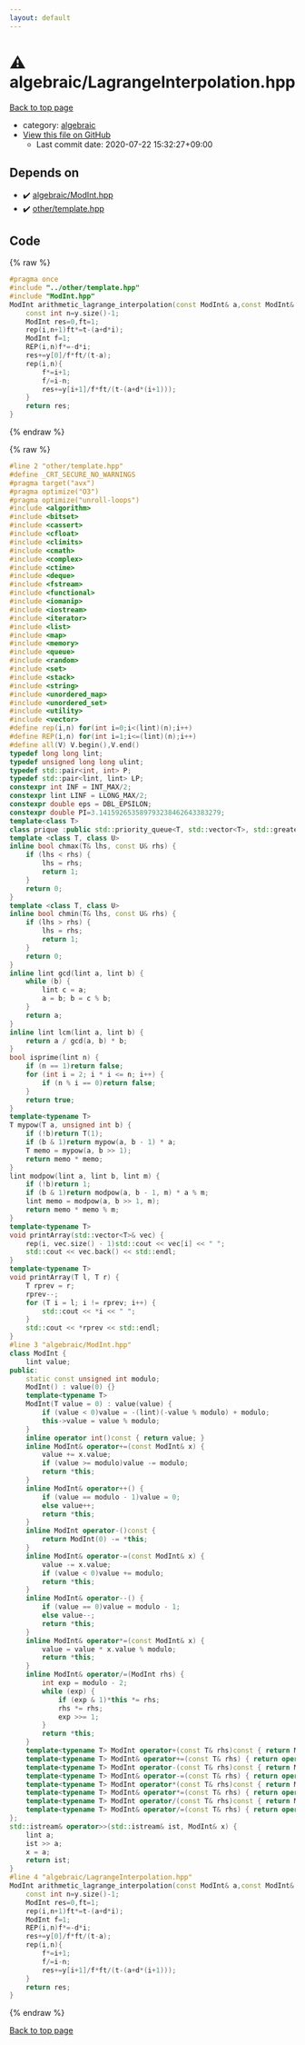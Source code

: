 ```yaml
---
layout: default
---
```


<!-- mathjax config similar to math.stackexchange -->
<script type="text/javascript" async
  src="https://cdnjs.cloudflare.com/ajax/libs/mathjax/2.7.5/MathJax.js?config=TeX-MML-AM_CHTML">
</script>
<script type="text/x-mathjax-config">
  MathJax.Hub.Config({
    TeX: { equationNumbers: { autoNumber: "AMS" }},
    tex2jax: {
      inlineMath: [ ['$','$'] ],
      processEscapes: true
    },
    "HTML-CSS": { matchFontHeight: false },
    displayAlign: "left",
    displayIndent: "2em"
  });
</script>

<script type="text/javascript" src="https://cdnjs.cloudflare.com/ajax/libs/jquery/3.4.1/jquery.min.js"></script>
<script src="https://cdn.jsdelivr.net/npm/jquery-balloon-js@1.1.2/jquery.balloon.min.js" integrity="sha256-ZEYs9VrgAeNuPvs15E39OsyOJaIkXEEt10fzxJ20+2I=" crossorigin="anonymous"></script>
<script type="text/javascript" src="../../assets/js/copy-button.js"></script>
<link rel="stylesheet" href="../../assets/css/copy-button.css" />


# :warning: algebraic/LagrangeInterpolation.hpp

<a href="../../index.html">Back to top page</a>

* category: <a href="../../index.html#c7f6ad568392380a8f4b4cecbaccb64c">algebraic</a>
* <a href="{{ site.github.repository_url }}/blob/master/algebraic/LagrangeInterpolation.hpp">View this file on GitHub</a>
    - Last commit date: 2020-07-22 15:32:27+09:00




## Depends on

* :heavy_check_mark: <a href="ModInt.hpp.html">algebraic/ModInt.hpp</a>
* :heavy_check_mark: <a href="../other/template.hpp.html">other/template.hpp</a>


## Code

<a id="unbundled"></a>
{% raw %}
```cpp
#pragma once
#include "../other/template.hpp"
#include "ModInt.hpp"
ModInt arithmetic_lagrange_interpolation(const ModInt& a,const ModInt& d,const std::vector<ModInt>& y,const ModInt& t){
    const int n=y.size()-1;
    ModInt res=0,ft=1;
    rep(i,n+1)ft*=t-(a+d*i);
    ModInt f=1;
    REP(i,n)f*=-d*i;
    res+=y[0]/f*ft/(t-a);
    rep(i,n){
        f*=i+1;
		f/=i-n;
        res+=y[i+1]/f*ft/(t-(a+d*(i+1)));
    }
    return res;
}
```
{% endraw %}

<a id="bundled"></a>
{% raw %}
```cpp
#line 2 "other/template.hpp"
#define _CRT_SECURE_NO_WARNINGS
#pragma target("avx")
#pragma optimize("O3")
#pragma optimize("unroll-loops")
#include <algorithm>
#include <bitset>
#include <cassert>
#include <cfloat>
#include <climits>
#include <cmath>
#include <complex>
#include <ctime>
#include <deque>
#include <fstream>
#include <functional>
#include <iomanip>
#include <iostream>
#include <iterator>
#include <list>
#include <map>
#include <memory>
#include <queue>
#include <random>
#include <set>
#include <stack>
#include <string>
#include <unordered_map>
#include <unordered_set>
#include <utility>
#include <vector>
#define rep(i,n) for(int i=0;i<(lint)(n);i++)
#define REP(i,n) for(int i=1;i<=(lint)(n);i++)
#define all(V) V.begin(),V.end()
typedef long long lint;
typedef unsigned long long ulint;
typedef std::pair<int, int> P;
typedef std::pair<lint, lint> LP;
constexpr int INF = INT_MAX/2;
constexpr lint LINF = LLONG_MAX/2;
constexpr double eps = DBL_EPSILON;
constexpr double PI=3.141592653589793238462643383279;
template<class T>
class prique :public std::priority_queue<T, std::vector<T>, std::greater<T>> {};
template <class T, class U>
inline bool chmax(T& lhs, const U& rhs) {
	if (lhs < rhs) {
		lhs = rhs;
		return 1;
	}
	return 0;
}
template <class T, class U>
inline bool chmin(T& lhs, const U& rhs) {
	if (lhs > rhs) {
		lhs = rhs;
		return 1;
	}
	return 0;
}
inline lint gcd(lint a, lint b) {
	while (b) {
		lint c = a;
		a = b; b = c % b;
	}
	return a;
}
inline lint lcm(lint a, lint b) {
	return a / gcd(a, b) * b;
}
bool isprime(lint n) {
	if (n == 1)return false;
	for (int i = 2; i * i <= n; i++) {
		if (n % i == 0)return false;
	}
	return true;
}
template<typename T>
T mypow(T a, unsigned int b) {
	if (!b)return T(1);
	if (b & 1)return mypow(a, b - 1) * a;
	T memo = mypow(a, b >> 1);
	return memo * memo;
}
lint modpow(lint a, lint b, lint m) {
	if (!b)return 1;
	if (b & 1)return modpow(a, b - 1, m) * a % m;
	lint memo = modpow(a, b >> 1, m);
	return memo * memo % m;
}
template<typename T>
void printArray(std::vector<T>& vec) {
	rep(i, vec.size() - 1)std::cout << vec[i] << " ";
	std::cout << vec.back() << std::endl;
}
template<typename T>
void printArray(T l, T r) {
	T rprev = r;
	rprev--;
	for (T i = l; i != rprev; i++) {
		std::cout << *i << " ";
	}
	std::cout << *rprev << std::endl;
}
#line 3 "algebraic/ModInt.hpp"
class ModInt {
    lint value;
public:
    static const unsigned int modulo;
    ModInt() : value(0) {}
    template<typename T>
    ModInt(T value = 0) : value(value) {
        if (value < 0)value = -(lint)(-value % modulo) + modulo;
        this->value = value % modulo;
    }
    inline operator int()const { return value; }
    inline ModInt& operator+=(const ModInt& x) {
        value += x.value;
        if (value >= modulo)value -= modulo;
        return *this;
    }
    inline ModInt& operator++() {
        if (value == modulo - 1)value = 0;
        else value++;
        return *this;
    }
    inline ModInt operator-()const {
        return ModInt(0) -= *this;
    }
    inline ModInt& operator-=(const ModInt& x) {
        value -= x.value;
        if (value < 0)value += modulo;
        return *this;
    }
    inline ModInt& operator--() {
        if (value == 0)value = modulo - 1;
        else value--;
        return *this;
    }
    inline ModInt& operator*=(const ModInt& x) {
        value = value * x.value % modulo;
        return *this;
    }
    inline ModInt& operator/=(ModInt rhs) {
        int exp = modulo - 2;
        while (exp) {
            if (exp & 1)*this *= rhs;
            rhs *= rhs;
            exp >>= 1;
        }
        return *this;
    }
    template<typename T> ModInt operator+(const T& rhs)const { return ModInt(*this) += rhs; }
    template<typename T> ModInt& operator+=(const T& rhs) { return operator+=(ModInt(rhs)); }
    template<typename T> ModInt operator-(const T& rhs)const { return ModInt(*this) -= rhs; }
    template<typename T> ModInt& operator-=(const T& rhs) { return operator-=(ModInt(rhs)); }
    template<typename T> ModInt operator*(const T& rhs)const { return ModInt(*this) *= rhs; }
    template<typename T> ModInt& operator*=(const T& rhs) { return operator*=(ModInt(rhs)); }
    template<typename T> ModInt operator/(const T& rhs)const { return ModInt(*this) /= rhs; }
    template<typename T> ModInt& operator/=(const T& rhs) { return operator/=(ModInt(rhs)); }
};
std::istream& operator>>(std::istream& ist, ModInt& x) {
    lint a;
    ist >> a;
    x = a;
    return ist;
}
#line 4 "algebraic/LagrangeInterpolation.hpp"
ModInt arithmetic_lagrange_interpolation(const ModInt& a,const ModInt& d,const std::vector<ModInt>& y,const ModInt& t){
    const int n=y.size()-1;
    ModInt res=0,ft=1;
    rep(i,n+1)ft*=t-(a+d*i);
    ModInt f=1;
    REP(i,n)f*=-d*i;
    res+=y[0]/f*ft/(t-a);
    rep(i,n){
        f*=i+1;
		f/=i-n;
        res+=y[i+1]/f*ft/(t-(a+d*(i+1)));
    }
    return res;
}

```
{% endraw %}

<a href="../../index.html">Back to top page</a>

